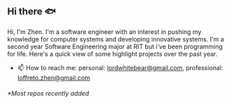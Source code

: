 ## Hi there 🐟

Hi, I'm Zhen. I'm a software engineer with an interest in pushing my knowledge for computer systems and developing innovative systems. I'm a second year Software Engineering major at RIT but i've been programming for life. Here's a quick view of some highlight projects over the past year.

- 📫 How to reach me: personal: lordwhitebear@gmail.com, professional: loffreto.zhen@gmail.com

<h6>*Most repos recently added</h6>
